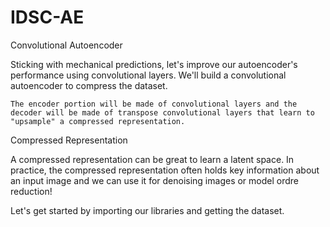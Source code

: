 # IDSC-AE

Convolutional Autoencoder

Sticking with mechanical predictions, let's improve our autoencoder's performance using convolutional layers. We'll build a convolutional autoencoder to compress the dataset.

    The encoder portion will be made of convolutional layers and the decoder will be made of transpose convolutional layers that learn to "upsample" a compressed representation.

Compressed Representation

A compressed representation can be great to learn a latent space. In practice, the compressed representation often holds key information about an input image and we can use it for denoising images or model ordre reduction!

Let's get started by importing our libraries and getting the dataset.
